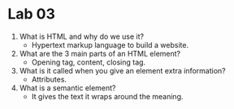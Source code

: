 # Lab 03

1. What is HTML and why do we use it?
   - Hypertext markup language to build a website.
2. What are the 3 main parts of an HTML element?
   - Opening tag, content, closing tag.
3. What is it called when you give an element extra information?
   - Attributes.
4. What is a semantic element?
   - It gives the text it wraps around the meaning.
   